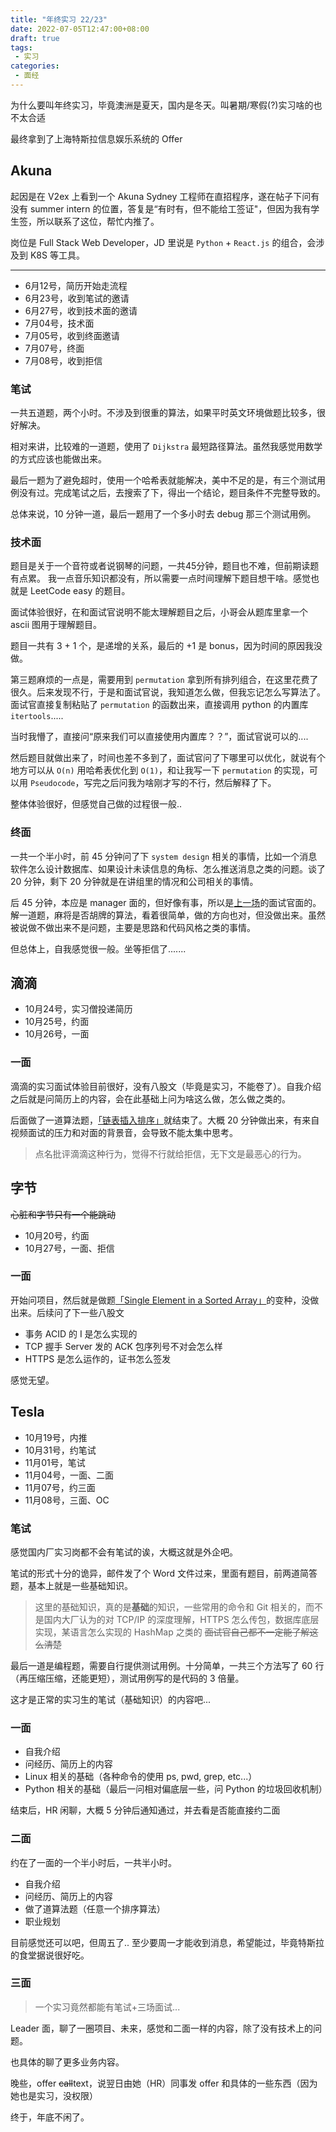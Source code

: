 ```yaml
---
title: "年终实习 22/23"
date: 2022-07-05T12:47:00+08:00
draft: true
tags:
 - 实习
categories:
 - 面经
---
```


为什么要叫年终实习，毕竟澳洲是夏天，国内是冬天。叫暑期/寒假(?)实习啥的也不太合适

最终拿到了上海特斯拉信息娱乐系统的 Offer

## Akuna

起因是在 V2ex 上看到一个 Akuna Sydney 工程师在直招程序，遂在帖子下问有没有 summer intern 的位置，答复是“有时有，但不能给工签证"，但因为我有学生签，所以联系了这位，帮忙内推了。

岗位是 Full Stack Web Developer，JD 里说是 `Python` + `React.js` 的组合，会涉及到 K8S 等工具。

---

- 6月12号，简历开始走流程
- 6月23号，收到笔试的邀请
- 6月27号，收到技术面的邀请
- 7月04号，技术面
- 7月05号，收到终面邀请
- 7月07号，终面
- 7月08号，收到拒信

### 笔试

一共五道题，两个小时。不涉及到很重的算法，如果平时英文环境做题比较多，很好解决。

相对来讲，比较难的一道题，使用了 `Dijkstra` 最短路径算法。虽然我感觉用数学的方式应该也能做出来。

最后一题为了避免超时，使用一个哈希表就能解决，美中不足的是，有三个测试用例没有过。完成笔试之后，去搜索了下，得出一个结论，题目条件不完整导致的。

总体来说，10 分钟一道，最后一题用了一个多小时去 debug 那三个测试用例。

### 技术面

题目是关于一个音符或者说钢琴的问题，一共45分钟，题目也不难，但前期读题有点累。 我一点音乐知识都没有，所以需要一点时间理解下题目想干啥。感觉也就是 LeetCode easy 的题目。

面试体验很好，在和面试官说明不能太理解题目之后，小哥会从题库里拿一个 ascii 图用于理解题目。

题目一共有 3 + 1 个，是递增的关系，最后的 +1 是 bonus，因为时间的原因我没做。

第三题麻烦的一点是，需要用到 `permutation` 拿到所有排列组合，在这里花费了很久。后来发现不行，于是和面试官说，我知道怎么做，但我忘记怎么写算法了。面试官直接复制粘贴了 `permutation` 的函数出来，直接调用 python 的内置库 `itertools`.....

当时我懵了，直接问“原来我们可以直接使用内置库？？”，面试官说可以的....

然后题目就做出来了，时间也差不多到了，面试官问了下哪里可以优化，就说有个地方可以从 `O(n)` 用哈希表优化到 `O(1)`，和让我写一下 `permutation` 的实现，可以用 `Pseudocode`，写完之后问我为啥刚才写的不行，然后解释了下。

整体体验很好，但感觉自己做的过程很一般..

### 终面

一共一个半小时，前 45 分钟问了下 `system design` 相关的事情，比如一个消息软件怎么设计数据库、如果设计未读信息的角标、怎么推送消息之类的问题。谈了 20 分钟，剩下 20 分钟就是在讲组里的情况和公司相关的事情。

后 45 分钟，本应是 manager 面的，但好像有事，所以是[上一场](#技术面)的面试官面的。解一道题，麻将是否胡牌的算法，看着很简单，做的方向也对，但没做出来。虽然被说做不做出来不是问题，主要是思路和代码风格之类的事情。

但总体上，自我感觉很一般。坐等拒信了.......


## 滴滴

- 10月24号，实习僧投递简历
- 10月25号，约面
- 10月26号，一面

### 一面

滴滴的实习面试体验目前很好，没有八股文（毕竟是实习，不能卷了）。自我介绍之后就是问简历上的内容，会在此基础上问为啥这么做，怎么做之类的。

后面做了一道算法题，[「链表插入排序」](https://leetcode.cn/problems/insertion-sort-list/)就结束了。大概 20 分钟做出来，有来自视频面试的压力和对面的背景音，会导致不能太集中思考。

> 点名批评滴滴这种行为，觉得不行就给拒信，无下文是最恶心的行为。

## 字节

~~心脏和字节只有一个能跳动~~

- 10月20号，约面
- 10月27号，一面、拒信

### 一面

开始问项目，然后就是做题[「Single Element in a Sorted Array」](https://leetcode.com/problems/single-element-in-a-sorted-array/)的变种，没做出来。后续问了下一些八股文

 - 事务 ACID 的 I 是怎么实现的
 - TCP 握手 Server 发的 ACK 包序列号不对会怎么样
 - HTTPS 是怎么运作的，证书怎么签发

感觉无望。

## Tesla

 - 10月19号，内推
 - 10月31号，约笔试
 - 11月01号，笔试
 - 11月04号，一面、二面
 - 11月07号，约三面
 - 11月08号，三面、OC

### 笔试

感觉国内厂实习岗都不会有笔试的诶，大概这就是外企吧。

笔试的形式十分的诡异，邮件发了个 Word 文件过来，里面有题目，前两道简答题，基本上就是一些基础知识。

> 这里的基础知识，真的是**基础**的知识，一些常用的命令和 Git 相关的，而不是国内大厂认为的对 TCP/IP 的深度理解，HTTPS 怎么传包，数据库底层实现，某语言怎么实现的 HashMap 之类的 ~~面试官自己都不一定能了解这么清楚~~

最后一道是编程题，需要自行提供测试用例。十分简单，一共三个方法写了 60 行（再压缩压缩，还能更短），测试用例写的是代码的 3 倍量。

这才是正常的实习生的笔试（基础知识）的内容吧...

### 一面

 - 自我介绍
 - 问经历、简历上的内容
 - Linux 相关的基础（各种命令的使用 ps, pwd, grep, etc...）
 - Python 相关的基础（最后一问相对偏底层一些，问 Python 的垃圾回收机制）

结束后，HR 闲聊，大概 5 分钟后通知通过，并去看是否能直接约二面

### 二面

约在了一面的一个半小时后，一共半小时。

 - 自我介绍
 - 问经历、简历上的内容
 - 做了道算法题（任意一个排序算法）
 - 职业规划

目前感觉还可以吧，但周五了.. 至少要周一才能收到消息，希望能过，毕竟特斯拉的食堂据说很好吃。

### 三面

> 一个实习竟然都能有笔试+三场面试...

Leader 面，聊了一圈项目、未来，感觉和二面一样的内容，除了没有技术上的问题。

也具体的聊了更多业务内容。

晚些，offer ~~call~~text，说翌日由她（HR）同事发 offer 和具体的一些东西（因为她也是实习，没权限）

终于，年底不闲了。